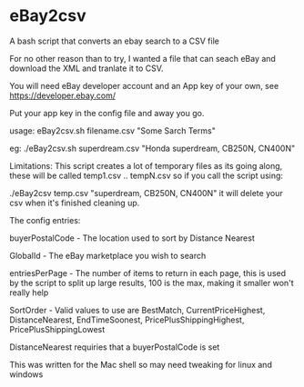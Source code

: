 # eBay2csv
A bash script that converts an ebay search to a CSV file

For no other reason than to try, I wanted a file that can seach eBay and download the XML and tranlate it to CSV.

You will need eBay developer account and an App key of your own, see https://developer.ebay.com/

Put your app key in the config file and away you go.

usage:
eBay2csv.sh filename.csv "Some Sarch Terms"

eg:
./eBay2csv.sh superdream.csv "Honda superdream, CB250N, CN400N"


Limitations:
This script creates a lot of temporary files as its going along, these will be called temp1.csv .. tempN.csv so if you call the script using:

./eBay2csv temp.csv "superdream, CB250N, CN400N" it will delete your csv when it's finished cleaning up.

The config entries:

buyerPostalCode -  The location used to sort by Distance Nearest

GlobalId - The eBay marketplace you wish to search

entriesPerPage -  The number of items to return in each page, this is used by the script to split up large results, 100 is the max, making it smaller won't really help

SortOrder - Valid values to use are BestMatch, CurrentPriceHighest, DistanceNearest, EndTimeSoonest, PricePlusShippingHighest, PricePlusShippingLowest

DistanceNearest requiries that a buyerPostalCode is set


This was written for the Mac shell so may need tweaking for linux and windows
